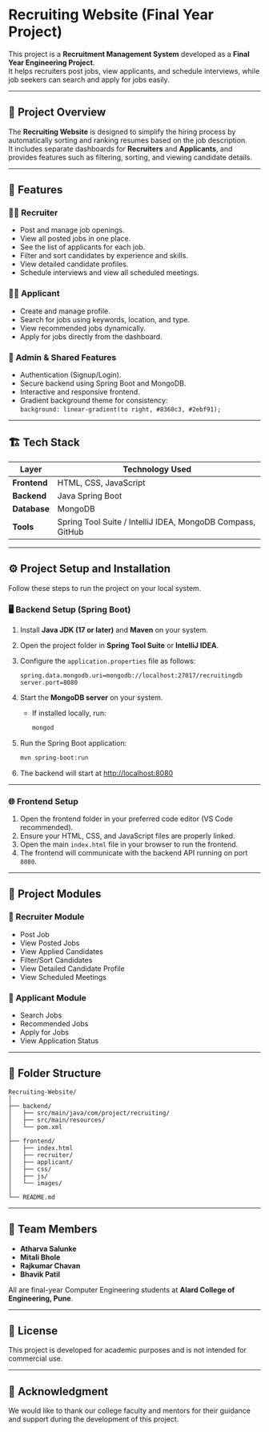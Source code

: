 # Recruiting Website (Final Year Project)

This project is a **Recruitment Management System** developed as a **Final Year Engineering Project**.  
It helps recruiters post jobs, view applicants, and schedule interviews, while job seekers can search and apply for jobs easily.

---

## 🧠 Project Overview

The **Recruiting Website** is designed to simplify the hiring process by automatically sorting and ranking resumes based on the job description.  
It includes separate dashboards for **Recruiters** and **Applicants**, and provides features such as filtering, sorting, and viewing candidate details.

---

## 🚀 Features

### 👨‍💼 Recruiter
- Post and manage job openings.  
- View all posted jobs in one place.  
- See the list of applicants for each job.  
- Filter and sort candidates by experience and skills.  
- View detailed candidate profiles.  
- Schedule interviews and view all scheduled meetings.  

### 👨‍🎓 Applicant
- Create and manage profile.  
- Search for jobs using keywords, location, and type.  
- View recommended jobs dynamically.  
- Apply for jobs directly from the dashboard.  

### 🧰 Admin & Shared Features
- Authentication (Signup/Login).  
- Secure backend using Spring Boot and MongoDB.  
- Interactive and responsive frontend.  
- Gradient background theme for consistency:  
  `background: linear-gradient(to right, #8360c3, #2ebf91);`  

---

## 🏗️ Tech Stack

| Layer | Technology Used |
|-------|------------------|
| **Frontend** | HTML, CSS, JavaScript |
| **Backend** | Java Spring Boot |
| **Database** | MongoDB |
| **Tools** | Spring Tool Suite / IntelliJ IDEA, MongoDB Compass, GitHub |

---

## ⚙️ Project Setup and Installation

Follow these steps to run the project on your local system.

### 🖥️ Backend Setup (Spring Boot)

1. Install **Java JDK (17 or later)** and **Maven** on your system.  
2. Open the project folder in **Spring Tool Suite** or **IntelliJ IDEA**.  
3. Configure the `application.properties` file as follows:

   ```properties
   spring.data.mongodb.uri=mongodb://localhost:27017/recruitingdb
   server.port=8080
   ```

4. Start the **MongoDB server** on your system.  
   - If installed locally, run:
     ```bash
     mongod
     ```
5. Run the Spring Boot application:
   ```bash
   mvn spring-boot:run
   ```
6. The backend will start at [http://localhost:8080](http://localhost:8080)

---

### 🌐 Frontend Setup

1. Open the frontend folder in your preferred code editor (VS Code recommended).  
2. Ensure your HTML, CSS, and JavaScript files are properly linked.  
3. Open the main `index.html` file in your browser to run the frontend.  
4. The frontend will communicate with the backend API running on port `8080`.

---

## 🧩 Project Modules

### 🔹 Recruiter Module
- Post Job  
- View Posted Jobs  
- View Applied Candidates  
- Filter/Sort Candidates  
- View Detailed Candidate Profile  
- View Scheduled Meetings  

### 🔹 Applicant Module
- Search Jobs  
- Recommended Jobs  
- Apply for Jobs  
- View Application Status  

---

## 🧱 Folder Structure

```
Recruiting-Website/
│
├── backend/
│   ├── src/main/java/com/project/recruiting/
│   ├── src/main/resources/
│   └── pom.xml
│
├── frontend/
│   ├── index.html
│   ├── recruiter/
│   ├── applicant/
│   ├── css/
│   ├── js/
│   └── images/
│
└── README.md
```

---

## 📅 Team Members

- **Atharva Salunke**  
- **Mitali Bhole**  
- **Rajkumar Chavan**  
- **Bhavik Patil**

All are final-year Computer Engineering students at **Alard College of Engineering, Pune**.

---

## 🧾 License

This project is developed for academic purposes and is not intended for commercial use.

---

## 💬 Acknowledgment

We would like to thank our college faculty and mentors for their guidance and support during the development of this project.
